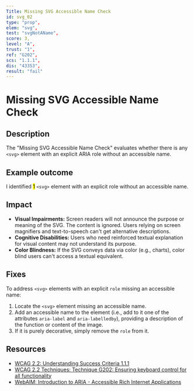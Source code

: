 ```yaml
---
Title: Missing SVG Accessible Name Check
id: svg_02
type: "prop",
elem: "svg",
test: "svgNotAName",
score: 3,
level: "A",
trust: "1",
ref: "G202",
scs: "1.1.1",
dis: "43353",
result: "fail"
---
```


# Missing SVG Accessible Name Check

## Description

The "Missing SVG Accessible Name Check" evaluates whether there is any <code>&lt;svg&gt;</code> element with an explicit ARIA role without an accessible name.

## Example outcome

I identified <mark>1</mark> <code>&lt;svg&gt;</code> element with an explicit role without an accessible name.

## Impact

- **Visual Impairments:** Screen readers will not announce the purpose or meaning of the SVG. The content is ignored. Users relying on screen magnifiers and text-to-speech can't get alternative descriptions.
- **Cognitive Disabilities:** Users who need reinforced textual explanation for visual content may not understand its purpose.
- **Color Blindness:** If the SVG conveys data via color (e.g., charts), color blind users can't access a textual equivalent.

## Fixes

To address <code>&lt;svg&gt;</code> elements with an explicit <code>role</code> missing an accessible name:

1. Locate the <code>&lt;svg&gt;</code> element missing an accessible name.
2. Add an accessible name to the element (i.e., add to it one of the attributes <code>aria-label</code> and <code>aria-labelledby</code>), providing a description of the function or content of the image.
3. If it is purely decorative, simply remove the <code>role</code> from it.

## Resources

- [WCAG 2.2: Understanding Success Criteria 1.1.1](https://www.w3.org/WAI/WCAG22/Understanding/non-text-content)
- [WCAG 2.2 Techniques: Technique G202: Ensuring keyboard control for all functionality](https://www.w3.org/WAI/WCAG22/Techniques/general/G202)
- [WebAIM: Introduction to ARIA - Accessible Rich Internet Applications](https://webaim.org/techniques/aria/)
